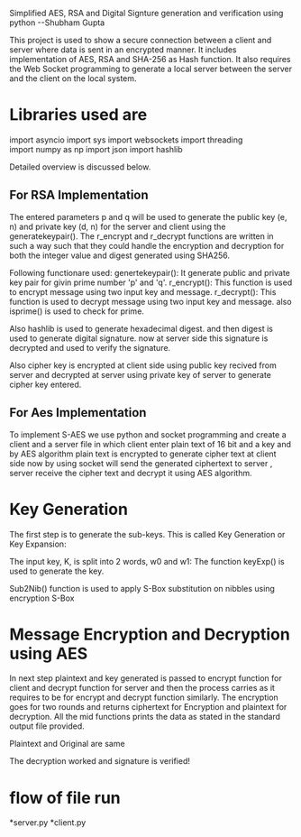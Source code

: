 Simplified AES, RSA and Digital Signture generation and verification using python
--Shubham Gupta

This project is used to show a secure connection between a client and server where data is sent in an encrypted manner.
It includes implementation of AES, RSA and SHA-256 as Hash function.
It also requires the Web Socket programming to generate a local server between the server and the client on the local system.
# Libraries used are
import asyncio
import sys
import websockets
import threading
import numpy as np
import json
import hashlib

Detailed overview is discussed below.


## For RSA Implementation
The entered parameters p and q will be used to generate the public key (e, n) and private key (d, n) for the server and client using the generatekeypair().
The r_encrypt and r_decrypt functions are written in such a way such that they could handle the encryption and decryption for both the integer value and digest generated using SHA256.

Following functionare used:
 genertekeypair():
 It generate public and private key pair for givin prime number 'p' and 'q'.
 r_encrypt():
 This function is used to encrypt message using two input key and message. 
 r_decrypt():
 This function is used to decrypt message using two input key and message.
 also isprime() is used to check for prime.

Also hashlib is used to generate hexadecimal digest.
and then digest is used to generate digital signature.
now at server side this signature is decrypted and used to verify the signature. 

Also cipher key is encrypted at client side using public key recived from server and 
decrypted at server using private key of server to generate cipher key entered. 

## For Aes Implementation
To implement S-AES we use python and socket programming and create a client and a server file in which client enter plain text of 16 bit and a  key and by AES algorithm plain text is encrypted to generate cipher text  at client side now  by using socket will send the generated ciphertext to server , server receive the cipher text and decrypt it using AES algorithm. 

# Key Generation

The first step is to generate the sub-keys. This is called Key Generation or Key Expansion:

The input key, K, is split into 2 words, w0 and w1:
The function keyExp() is used to generate the key.

Sub2Nib() function is used  to apply S-Box substitution on nibbles using encryption S-Box 

# Message Encryption and Decryption using AES
In next step plaintext and key generated is passed to encrypt function for client and decrypt function for server and then the process carries as it requires to be for encrypt and decrypt function similarly.
The encryption goes for two rounds and returns ciphertext for Encryption and plaintext for decryption. All the mid functions prints the data as stated in the standard output file provided.

Plaintext and Original are same 

The decryption worked and signature is verified!

# flow of file run
*server.py
*client.py








